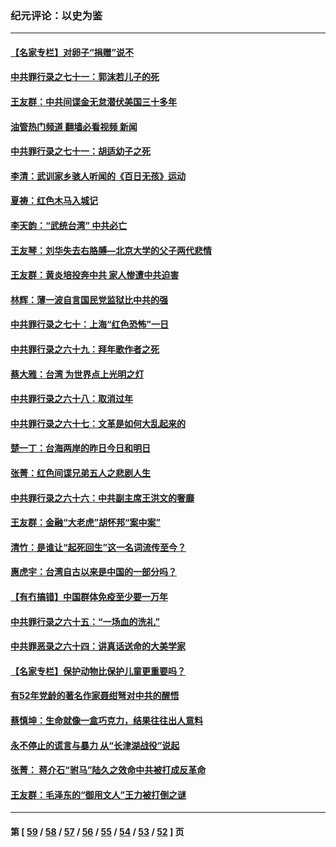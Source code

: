 ### 纪元评论：以史为鉴
---
#### [【名家专栏】对卵子“捐赠”说不](../../pages/nsc1028/n13581506.md?02180330) 
#### [中共罪行录之七十一：郭沫若儿子的死](../../pages/nsc1028/n13583779.md?02180330) 
#### [王友群：中共间谍金无怠潜伏美国三十多年](../../pages/nsc1028/n13574800.md?02180330) 
#### [油管热门频道 翻墙必看视频 新闻](ok?02180330)
#### [中共罪行录之七十一：胡适幼子之死](../../pages/nsc1028/n13575380.md?02180330) 
#### [李清：武训家乡骇人听闻的《百日无孩》运动](../../pages/nsc1028/n13570011.md?02180330) 
#### [夏祷：红色木马入城记](../../pages/nsc1028/n13566468.md?02180330) 
#### [李天韵：“武统台湾” 中共必亡](../../pages/nsc1028/n13531538.md?02180330) 
#### [王友琴：刘华失去右胳膊—北京大学的父子两代悲情](../../pages/nsc1028/n13559130.md?02180330) 
#### [王友群：黄炎培投奔中共 家人惨遭中共迫害](../../pages/nsc1028/n13556189.md?02180330) 
#### [林辉：薄一波自言国民党监狱比中共的强](../../pages/nsc1028/n13555827.md?02180330) 
#### [中共罪行录之七十：上海“红色恐怖”一日](../../pages/nsc1028/n13554515.md?02180330) 
#### [中共罪行录之六十九：拜年歌作者之死](../../pages/nsc1028/n13548579.md?02180330) 
#### [蔡大雅：台湾 为世界点上光明之灯](../../pages/nsc1028/n13531530.md?02180330) 
#### [中共罪行录之六十八：取消过年](../../pages/nsc1028/n13546448.md?02180330) 
#### [中共罪行录之六十七：文革是如何大乱起来的](../../pages/nsc1028/n13544416.md?02180330) 
#### [楚一丁：台海两岸的昨日今日和明日](../../pages/nsc1028/n13531468.md?02180330) 
#### [张菁：红色间谍兄弟五人之悲剧人生](../../pages/nsc1028/n13534128.md?02180330) 
#### [中共罪行录之六十六：中共副主席王洪文的奢靡](../../pages/nsc1028/n13527941.md?02180330) 
#### [王友群：金融“大老虎”胡怀邦“案中案”](../../pages/nsc1028/n13523077.md?02180330) 
#### [清竹：是谁让“起死回生”这一名词流传至今？](../../pages/nsc1028/n13523254.md?02180330) 
#### [惠虎宇：台湾自古以来是中国的一部分吗？](../../pages/nsc1028/n13523034.md?02180330) 
#### [【有冇搞错】中国群体免疫至少要一万年](../../pages/nsc1028/n13516675.md?02180330) 
#### [中共罪行录之六十五：“一场血的洗礼”](../../pages/nsc1028/n13517785.md?02180330) 
#### [中共罪恶录之六十四：讲真话送命的大美学家](../../pages/nsc1028/n13512932.md?02180330) 
#### [【名家专栏】保护动物比保护儿童更重要吗？](../../pages/nsc1028/n13506846.md?02180330) 
#### [有52年党龄的著名作家聂绀弩对中共的醒悟](../../pages/nsc1028/n13508154.md?02180330) 
#### [蔡慎坤：生命就像一盒巧克力，结果往往出人意料](../../pages/nsc1028/n13497991.md?02180330) 
#### [永不停止的谎言与暴力 从“长津湖战役”说起](../../pages/nsc1028/n13494094.md?02180330) 
#### [张菁： 蒋介石“驸马”陆久之效命中共被打成反革命](../../pages/nsc1028/n13495439.md?02180330) 
#### [王友群：毛泽东的“御用文人”王力被打倒之谜](../../pages/nsc1028/n13493098.md?02180330) 

---
#### 第 [ [59](./59.md?02180330) / [58](./58.md?02180330) / [57](./57.md?02180330) / [56](./56.md?02180330) / [55](./55.md?02180330) / [54](./54.md?02180330) / [53](./53.md?02180330) / [52](./52.md?02180330) ] 页

